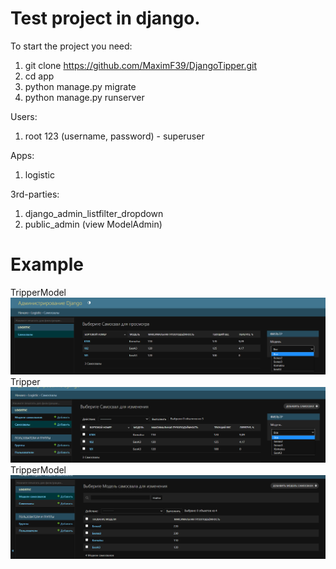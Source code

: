 # Test project in django.

To start the project you need:

1) git clone https://github.com/MaximF39/DjangoTipper.git
2) cd app
3) python manage.py migrate
4) python manage.py runserver

Users:

1. root 123 (username, password) - superuser

Apps:

1. logistic

3rd-parties:

1. django_admin_listfilter_dropdown 
2. public_admin (view ModelAdmin)

# Example

TripperModel
![TripperModel](docs/TripperView.png)
Tripper
![TripperModel](docs/Tripper.png)
TripperModel
![TripperModel](docs/TripperModel.png)

